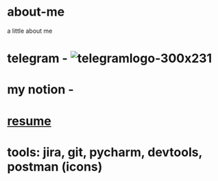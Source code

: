 # about-me
a little about me
# telegram - ![telegramlogo-300x231](https://github.com/user-attachments/assets/055f5ee4-a844-4061-b378-bde3ba2d7f78)
# my notion - 
# [resume](https://drive.google.com/file/d/12HgtaVZMZ0cHyq11mzgVw2ELDE5BFwKB/view?usp=sharing)
# tools: jira, git, pycharm, devtools, postman (icons) 
